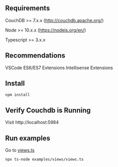 ## Requirements

CouchDB >= 7.x.x (http://couchdb.apache.org/)

Node >= 10.x.x (https://nodejs.org/en/)

Typescript >= 3.x.x

## Recommendations

VSCode
ES6/ES7 Extensions
Intellisense Extensions

## Install

```
npm install
```

## Verify Couchdb is Running

Visit http://localhost:5984

## Run examples

Go to [views.ts](examples/views/views.ts)

```
npx ts-node examples/views/views.ts
```
